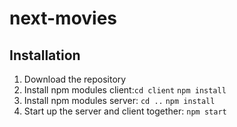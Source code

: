# next-movies

## Installation
1. Download the repository
2. Install npm modules client:`cd client`  `npm install`
3. Install npm modules server: `cd ..`  `npm install`
4. Start up the server and client together: `npm start`
